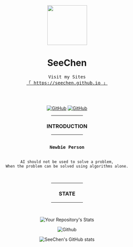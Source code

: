 <div align="center">

<kbd>
<img src="https://avatars.githubusercontent.com/u/39422761?v=4" height="125px"/>
</kbd>

# **SeeChen**

<samp>
Visit my Sites
<br/>
<a href="https://seechen.github.io">「 https://seechen.github.io 」</a>
</samp>

<br/><br/>

<a href="https://matrix.to/#/@seechen-614708ab6da03739848607be:gitter.im" target="_blank">![GitHub](https://img.shields.io/badge/CHAT-GITTER-FF5CF7?style=flat&logo=gitter)</a>
<a href="https://discord.com/users/849261427906838528" target="_blank">![GitHub](https://img.shields.io/badge/CHAT-DISCORD-5865F2?style=flat&logo=discord)</a>

<hr width="20%"/>

### **INTRODUCTION**
<hr width="20%"/><br/>

<samp>
<strong>Newbie Person</strong>
</samp>
<br/><br/>

```
AI should not be used to solve a problem,
When the problem can be solved using algorithms alone.
```

<br/>

<hr width="20%"/>

### **STATE**
<hr width="20%"/><br/>

![Your Repository's Stats](https://github-readme-stats.vercel.app/api/top-langs/?username=SeeChen&theme=blue-green)

![Github](https://github-profile-trophy.vercel.app/?username=SeeChen&title=Issue,Repo,Commit&theme=darkhub&no-frame=true&column=-1)

![SeeChen's GitHub stats](https://github-readme-stats.vercel.app/api?username=SeeChen&show_icons=true&theme=merko)

</div>